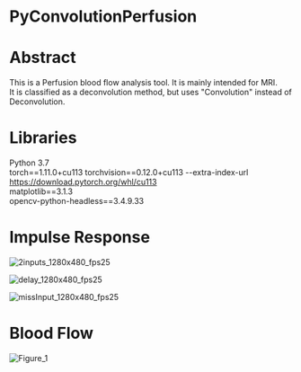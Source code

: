 # PyConvolutionPerfusion

# Abstract  
This is a Perfusion blood flow analysis tool. It is mainly intended for MRI.  
It is classified as a deconvolution method, but uses "Convolution" instead of Deconvolution.  

<!-- 
In general, the Impulse Response is obtained by applying Deconvolution to the Arterial Input Function and the target Time Density Function.  
However, this tool sets an appropriate initial value for the Impulse response, convolves it with the Arterial Input Function, and optimizes the resulting composite curve and the Time Density Function of the target.  
-->

# Libraries  
Python 3.7  
torch==1.11.0+cu113 torchvision==0.12.0+cu113 --extra-index-url https://download.pytorch.org/whl/cu113  
matplotlib==3.1.3  
opencv-python-headless==3.4.9.33  

# Impulse Response

![2inputs_1280x480_fps25](https://user-images.githubusercontent.com/106053283/176849366-cd24cfc8-75a3-4186-8cbf-592949e26ea5.gif)

![delay_1280x480_fps25](https://user-images.githubusercontent.com/106053283/176849473-070103ef-c229-494e-a1b4-bf473eeb4572.gif)

![missInput_1280x480_fps25](https://user-images.githubusercontent.com/106053283/176849483-81714919-14c7-4c54-93a7-0f095237565d.gif)


# Blood Flow
![Figure_1](https://user-images.githubusercontent.com/106053283/177734578-ccb45acb-2ed7-48a3-9e5b-2486a5b33c4e.png)

